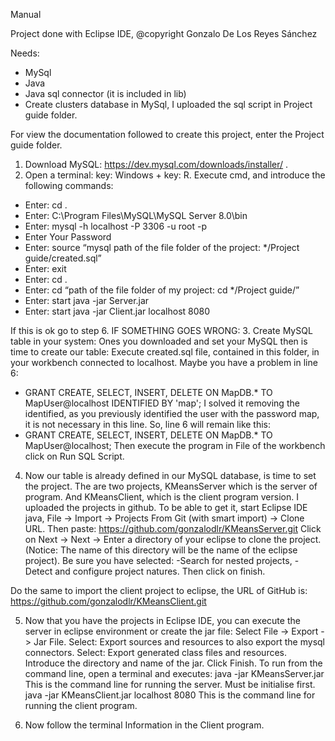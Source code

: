 Manual

Project done with Eclipse IDE, @copyright Gonzalo De Los Reyes Sánchez

Needs:
- MySql
- Java
- Java sql connector (it is included in lib)
- Create clusters database in MySql, I uploaded the sql script in Project guide folder.

For view the documentation followed to create this project, enter the Project guide folder.

1.	Download MySQL: https://dev.mysql.com/downloads/installer/ . 
2.	Open a terminal: key: Windows + key: R. Execute cmd, and introduce the following commands:
-	Enter: cd \. 
-	Enter: C:\Program Files\MySQL\MySQL Server 8.0\bin
-	Enter: mysql -h localhost -P 3306 -u root -p
-	Enter Your Password
-	Enter: source “mysql path of the file folder of the project: */Project guide/created.sql”
-	Enter: exit
-	Enter: cd \.
-	Enter: cd “path of the file folder of my project: cd */Project guide/”
-	Enter: start java -jar Server.jar
-	Enter: start java -jar Client.jar localhost 8080

If this is ok go to step 6.
IF SOMETHING GOES WRONG:
3.	Create MySQL table in your system: Ones you downloaded and set your MySQL then is time to create our table: Execute created.sql file, contained in this folder, in your workbench connected to localhost. Maybe you have a problem in line 6: 
-	GRANT CREATE, SELECT, INSERT, DELETE ON MapDB.* TO MapUser@localhost IDENTIFIED BY 'map';
I solved it removing the identified, as you previously identified the user with the password map, it is not necessary in this line. So, line 6 will remain like this:
-	GRANT CREATE, SELECT, INSERT, DELETE ON MapDB.* TO MapUser@localhost;
Then execute the program in File of the workbench click on Run SQL Script.

4.	Now our table is already defined in our MySQL database, is time to set the project.
The are two projects, KMeansServer which is the server of program. And KMeansClient, which is the client program version.
I uploaded the projects in github. To be able to get it, start Eclipse IDE java, File -> Import -> Projects From Git (with smart import) -> Clone URL. Then paste: 
https://github.com/gonzalodlr/KMeansServer.git
Click on Next -> Next -> Enter a directory of your eclipse to clone the project. (Notice: The name of this directory will be the name of the eclipse project). Be sure you have selected: -Search for nested projects, -Detect and configure project natures. Then click on finish.

Do the same to import the client project to eclipse, the URL of GitHub is:  
https://github.com/gonzalodlr/KMeansClient.git

5.	Now that you have the projects in Eclipse IDE, you can execute the server in eclipse environment or create the jar file: Select File -> Export -> Jar File. Select: Export sources and resources to also export the mysql connectors. Select: Export generated class files and resources. Introduce the directory and name of the jar. Click Finish. To run from the command line, open a terminal and executes: 
java -jar KMeansServer.jar
This is the command line for running the server. Must be initialise first.
java -jar KMeansClient.jar localhost 8080
This is the command line for running the client program.

6.	Now follow the terminal Information in the Client program.
